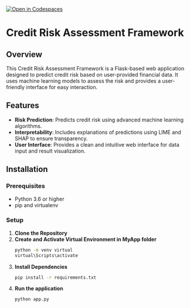 [![Open in Codespaces](https://classroom.github.com/assets/launch-codespace-7f7980b617ed060a017424585567c406b6ee15c891e84e1186181d67ecf80aa0.svg)](https://classroom.github.com/open-in-codespaces?assignment_repo_id=14971471)
# Credit Risk Assessment Framework

## Overview
This Credit Risk Assessment Framework is a Flask-based web application designed to predict credit risk based on user-provided financial data. It uses machine learning models to assess the risk and provides a user-friendly interface for easy interaction.

## Features
- **Risk Prediction**: Predicts credit risk using advanced machine learning algorithms.
- **Interpretability**: Includes explanations of predictions using LIME and SHAP to ensure transparency.
- **User Interface**: Provides a clean and intuitive web interface for data input and result visualization.

## Installation

### Prerequisites
- Python 3.6 or higher
- pip and virtualenv

### Setup
1. **Clone the Repository**
2. **Create and Activate Virtual Environment in MyApp folder**
   ```bash
   python -m venv virtual
   virtual\Scripts\activate
3. **Install Dependencies**
   ```bash
   pip install -r requirements.txt
4. **Run the application**
   ```bash
   python app.py
